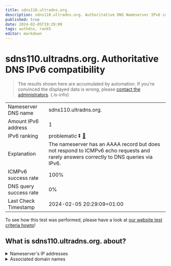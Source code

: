 ```yaml
---
title: sdns110.ultradns.org.
description: sdns110.ultradns.org. Authoritative DNS Nameserver IPv6 compatibility
published: true
date: 2024-02-05T19:29:09
tags: authdns, rank5
editor: markdown
---
```


# sdns110.ultradns.org. Authoritative DNS IPv6 compatibility

> The results shown here are accumulated by automation. If you're convinced the displayed data is wrong, please [contact the administrators](/howto/chat). 
{.is-info}




|   |   |
| - | - |
| Nameserver DNS name | sdns110.ultradns.org.
| Amount IPv6 address | 1
| IPv6 ranking | problematic :arrow_double_down: [🔗](/howto/ranking) |
| Explanation | The nameserver has an AAAA record but does not respond to ICMPv6 echo requests and rarely answers correctly to DNS queries via IPv6. |
| ICMPv6 success rate | 100%|
| DNS query success rate | 0% |
| Last Check Timestamp | 2024-02-05 20:29:09+01:00 |

To see how this test was performed, please have a look at [our website test criteria howto](/howto/testcriteria/authdns)!


## What is sdns110.ultradns.org. about?




<details>
<summary>Nameserver's IP addresses</summary>

2610:a1:1004::6e

</details>



<details>
<summary>Associated domain names</summary>

www.disneyplus.com

</details>

